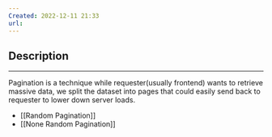 ```yaml
---
Created: 2022-12-11 21:33
url:
---
```

## Description
---

Pagination is a technique while requester(usually frontend) wants to retrieve massive data, we split the dataset into pages that could easily send back to requester to lower down server loads.

- [[Random Pagination]]
- [[None Random Pagination]]



